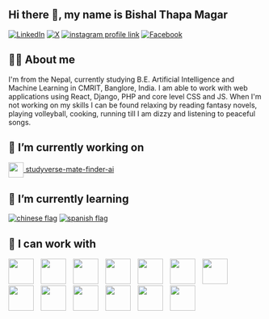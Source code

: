 ## Hi there 👋, my name is Bishal Thapa Magar

[![LinkedIn](https://img.shields.io/badge/LinkedIn-0A66C2?style=for-the-badge&logo=linkedin&logoColor=white)](https://www.linkedin.com/in/bishal-thapa-magar-2002-10-15-morning/)
[![X](https://img.shields.io/badge/X-000000?style=for-the-badge&logo=x&logoColor=white)](https://x.com/Bishal__Thapa)
[![instagram profile link](https://img.shields.io/badge/Instagram-E4405F?style=for-the-badge&logo=instagram&logoColor=white)](https://www.instagram.com/bishal_7hapa_magar/)
[![Facebook](https://img.shields.io/badge/-Facebook-1877F2?style=for-the-badge&logo=facebook&logoColor=white)](https://www.facebook.com/bishalthapa2022)
<!--
[![youtube channel link](https://img.shields.io/badge/YouTube-FF0000?style=for-the-badge&logo=youtube&logoColor=white)](https://youtube.com/pramit)
[![discord server link](https://img.shields.io/badge/Discord-7289DA?style=for-the-badge&logo=discord&logoColor=white)](https://discordapp.com/users/617644526886060062)
-->


## 🙋‍♂️ About me

<!-- ![profile view count](https://komarev.com/ghpvc/?username=bobbyg603) -->
I'm from the Nepal, currently studying B.E. Artificial Intelligence and Machine Learning in CMRIT, Banglore, India. I am able to work with web applications using React, Django, PHP and core level CSS and JS. When I'm not working on my skills I can be found relaxing by reading fantasy novels, playing volleyball, cooking, running till I am dizzy and listening to peaceful songs.


## 🔭 I’m currently working on 

[<img src="https://cdn-icons-png.flaticon.com/512/2920/2920320.png" height="30px" style="vertical-align:middle;" /> studyverse-mate-finder-ai](https://github.com/AnupDangi/studyverse-mate-finder-ai)


## 🌱 I’m currently learning 

[![chinese flag](assets/chinese-flag-round.svg)](https://www.duolingo.com/profile/bobbyg603)
[![spanish flag](assets/spanish-flag-round.svg)](https://www.duolingo.com/profile/bobbyg603)


## 🔨 I can work with

<p float="left">
  <img src="https://cdn.jsdelivr.net/gh/devicons/devicon/icons/c/c-original.svg" width="50" style="margin-right:10px;" />
  <img src="https://cdn.jsdelivr.net/gh/devicons/devicon/icons/csharp/csharp-original.svg" width="50" style="margin-right:10px;" />
  <img src="https://cdn.jsdelivr.net/gh/devicons/devicon/icons/java/java-original.svg" width="50" style="margin-right:10px;" />
  <img src="https://cdn.jsdelivr.net/gh/devicons/devicon/icons/python/python-original.svg" width="50" style="margin-right:10px;" />
  <img src="https://cdn.jsdelivr.net/gh/devicons/devicon/icons/php/php-original.svg" width="50" style="margin-right:10px;" />
  <img src="https://cdn.jsdelivr.net/gh/devicons/devicon/icons/javascript/javascript-original.svg" width="50" style="margin-right:10px;" />
  <img src="https://cdn.jsdelivr.net/gh/devicons/devicon/icons/dot-net/dot-net-original.svg" width="50" style="margin-right:10px;" />
  <img src="https://cdn.jsdelivr.net/gh/devicons/devicon/icons/react/react-original.svg" width="50" style="margin-right:10px;" />
  <img src="https://cdn.jsdelivr.net/gh/devicons/devicon/icons/django/django-plain.svg" width="50" style="margin-right:10px;" />
  <img src="https://cdn.jsdelivr.net/gh/devicons/devicon/icons/tensorflow/tensorflow-original.svg" width="50" style="margin-right:10px;" />
  <img src="https://cdn.jsdelivr.net/gh/devicons/devicon/icons/pytorch/pytorch-original.svg" width="50" style="margin-right:10px;" />
  <img src="https://cdn.jsdelivr.net/gh/devicons/devicon/icons/pandas/pandas-original.svg" width="50" style="margin-right:10px;" />
  <img src="https://cdn.jsdelivr.net/gh/devicons/devicon/icons/numpy/numpy-original.svg" width="50" />
</p>
